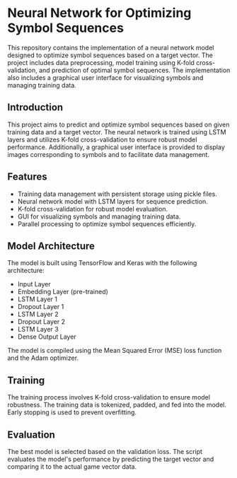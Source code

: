 # Neural Network for Optimizing Symbol Sequences
This repository contains the implementation of a neural network model designed to optimize symbol sequences based on a target vector. The project includes data preprocessing, model training using K-fold cross-validation, and prediction of optimal symbol sequences. The implementation also includes a graphical user interface for visualizing symbols and managing training data.

## Introduction
This project aims to predict and optimize symbol sequences based on given training data and a target vector. The neural network is trained using LSTM layers and utilizes K-fold cross-validation to ensure robust model performance. Additionally, a graphical user interface is provided to display images corresponding to symbols and to facilitate data management.

## Features
- Training data management with persistent storage using pickle files.
- Neural network model with LSTM layers for sequence prediction.
- K-fold cross-validation for robust model evaluation.
- GUI for visualizing symbols and managing training data.
- Parallel processing to optimize symbol sequences efficiently.

## Model Architecture
The model is built using TensorFlow and Keras with the following architecture:
- Input Layer
- Embedding Layer (pre-trained)
- LSTM Layer 1
- Dropout Layer 1
- LSTM Layer 2
- Dropout Layer 2
- LSTM Layer 3
- Dense Output Layer

The model is compiled using the Mean Squared Error (MSE) loss function and the Adam optimizer.

## Training
The training process involves K-fold cross-validation to ensure model robustness. The training data is tokenized, padded, and fed into the model. Early stopping is used to prevent overfitting.

## Evaluation
The best model is selected based on the validation loss. The script evaluates the model's performance by predicting the target vector and comparing it to the actual game vector data.

